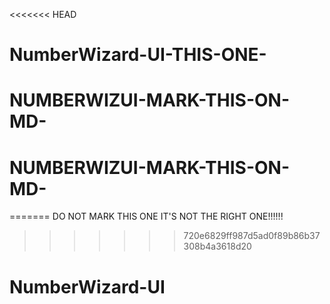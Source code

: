 <<<<<<< HEAD
# NumberWizard-UI-THIS-ONE-
# NUMBERWIZUI-MARK-THIS-ON-MD-
# NUMBERWIZUI-MARK-THIS-ON-MD-
=======
DO NOT MARK THIS ONE IT'S NOT THE RIGHT ONE!!!!!!
>>>>>>> 720e6829ff987d5ad0f89b86b37308b4a3618d20
# NumberWizard-UI
